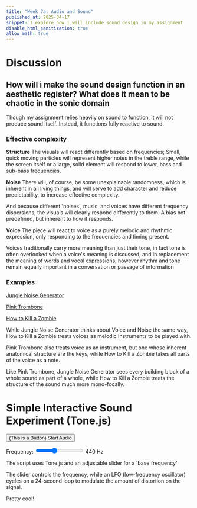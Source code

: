 ```yaml
---
title: "Week 7a: Audio and Sound"
published_at: 2025-04-17
snippet: I explore how i will include sound design in my assignment
disable_html_sanitization: true
allow_math: true
---
```

# Discussion
## How will i make the sound design function in an aesthetic register? What does it mean to be chaotic in the sonic domain
Though my assignment relies heavily on sound to function, it will not produce sound itself. Instead, it functions fully reactive to sound.

### Effective complexity
**Structure**
The visuals will react differently based on frequencies; Small, quick moving particles will represent higher notes in the treble range, while the screen itself or a large, solid element will respond to lower, bass and sub-bass frequencies.

**Noise**
There will, of course, be some unexplainable randomness, which is inherent in all living things, and will serve to add character and reduce predictability, to increase effective complexity.

And because different 'noises', music, and voices have different frequency dispersions, the visuals will clearly respond differently to them. A bias not predefined, but inherent to how it responds.

**Voice**
The piece will react to voice as a purely melodic and rhythmic expression, only responding to the frequencies and timing present. 

Voices traditionally carry more meaning than just their tone, in fact tone is often overlooked when a voice's meaning is discussed, and in replacement the meaning of words and vocal expressions, however rhythm and tone remain equally important in a conversation or passage of information

### Examples
[Jungle Noise Generator](https://mynoise.net/NoiseMachines/jungleNoiseGenerator.php)

[Pink Trombone](https://dood.al/pinktrombone)

[How to Kill a Zombie](https://lcld.xyz/240831_how_to_kill)


While Jungle Noise Generator thinks about Voice and Noise the same way, How to Kill a Zombie treats voices as melodic instruments to be played with.

Pink Trombone also treats voice as an instrument, but one whose inherent anatomical structure are the keys, while How to Kill a Zombie takes all parts of the voice as a note.

Like Pink Trombone, Jungle Noise Generator sees every building block of a whole sound as part of a whole, while How to Kill a Zombie treats the structure of the sound much more mono-focally.

# Simple Interactive Sound Experiment (Tone.js)
<button id="startBtn">(This is a Button) Start Audio</button>
  <div id="Sound-Experiment">
    <label for="baseFreq">Frequency:</label>
    <input type="range" id="baseFreq" min="100" max="1000" value="440">
    <span id="freqValue">440 Hz</span>
  </div>

  <script src="https://cdnjs.cloudflare.com/ajax/libs/tone/14.8.42/Tone.js"></script>
  <script id="Sound-Experiment_script">
    const startBtn = document.getElementById('startBtn');
    const freqSlider = document.getElementById('baseFreq');
    const freqValue = document.getElementById('freqValue');

    startBtn.addEventListener('click', async () => {
      // Ensure user gesture to unlock AudioContext
      await Tone.start()
      startBtn.disabled = true
      startBtn.textContent = 'Audio Running'

      // Create a sine oscillator
      const osc = new Tone.Oscillator(440, 'sine')

      // Create a distortion effect, initially off
      const distortion = new Tone.Distortion(0).toDestination()

      // LFO at 1/24 Hz (one cycle every 24 seconds) to modulate distortion amount
      // LFO stands for Low Frequency Oscillator
      const chaosLFO = new Tone.LFO({
        frequency: 1/24,
        min: 0,
        max: 1
      }).start()
      chaosLFO.connect(distortion, 'distortion')

      // Connect oscillator through distortion to output
      osc.connect(distortion)

      // Start the oscillator
      osc.start()

      // Update base frequency via slider
      freqSlider.addEventListener('input', (e) => {
        const val = Number(e.target.value)
        osc.frequency.value = val
        freqValue.textContent = val + ' Hz'
      })
    })
  </script>

<script type="module">
import codeblockRenderer from "/_scripts/codeblock_renderer.js"

codeblockRenderer(document, "Sound-Experiment_script", "Sound-Experiment")
</script>

The script uses Tone.js and an adjustable slider for a 'base frequency'

The slider controls the frequency, while an LFO (low-frequency oscillator) cycles on a 24-second loop to modulate the amount of distortion on the signal.

Pretty cool!